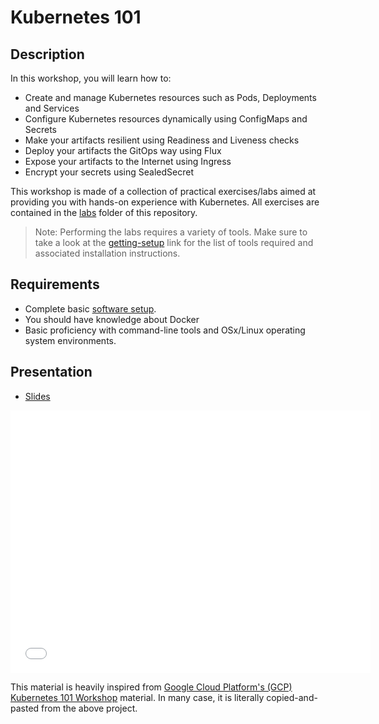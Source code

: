 # Kubernetes 101

## Description
In this workshop, you will learn how to:
* Create and manage Kubernetes resources such as Pods, Deployments and Services
* Configure Kubernetes resources dynamically using ConfigMaps and Secrets
* Make your artifacts resilient using Readiness and Liveness checks
* Deploy your artifacts the GitOps way using Flux
* Expose your artifacts to the Internet using Ingress
* Encrypt your secrets using SealedSecret

This workshop is made of a collection of practical exercises/labs aimed at providing you with hands-on experience with Kubernetes. All exercises are contained in the [labs](https://github.com/walmartdigital/k8s-101/tree/master/labs) folder of this repository.

> Note: Performing the labs requires a variety of tools. Make sure to take a look at the [getting-setup](https://github.com/walmartdigital/k8s-101/blob/master/labs/00-getting-setup/00-getting-setup.md) link for the list of tools required and associated installation instructions.


## Requirements
* Complete basic [software setup](https://github.com/walmartdigital/k8s-101/blob/master/labs/00-getting-setup/00-getting-setup.md).
* You should have knowledge about Docker
* Basic proficiency with command-line tools and OSx/Linux operating system environments.

## Presentation
* [Slides](https://slides.com/chindou/kubernetes-101)
<iframe src="//slides.com/chindou/kubernetes-101/embed" width="576" height="420" scrolling="no" frameborder="0" webkitallowfullscreen mozallowfullscreen allowfullscreen></iframe>

This material is heavily inspired from [Google Cloud Platform's (GCP) Kubernetes 101 Workshop](https://github.com/GoogleCloudPlatform/kubernetes-workshops/tree/master/bundles/kubernetes-101) material. In many case, it is literally copied-and-pasted from the above project.